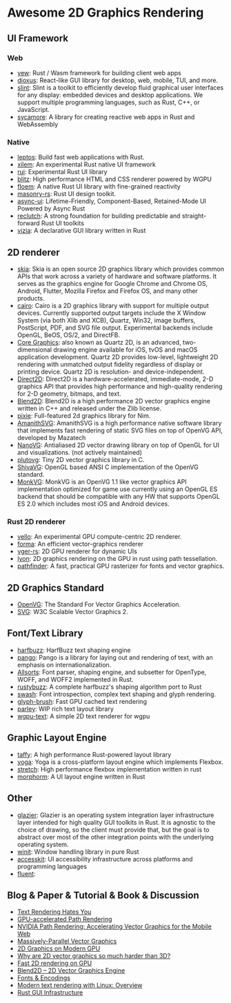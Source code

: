 # Awesome 2D Graphics Rendering

## UI Framework

### Web
- [yew](https://github.com/yewstack/yew): Rust / Wasm framework for building client web apps
- [dioxus](https://github.com/DioxusLabs/dioxus): React-like GUI library for desktop, web, mobile, TUI, and more.
- [slint](https://github.com/slint-ui/slint): Slint is a toolkit to efficiently develop fluid graphical user interfaces for any display: embedded devices and desktop applications. We support multiple programming languages, such as Rust, C++, or JavaScript.
- [sycamore](https://github.com/sycamore-rs/sycamore): A library for creating reactive web apps in Rust and WebAssembly

### Native
- [leptos](https://github.com/leptos-rs/leptos): Build fast web applications with Rust.
- [xilem](https://github.com/linebender/xilem): An experimental Rust native UI framework
- [rui](https://github.com/audulus/rui): Experimental Rust UI library
- [blitz](https://github.com/DioxusLabs/blitz): High performance HTML and CSS renderer powered by WGPU
- [floem](https://github.com/lapce/floem): A native Rust UI library with fine-grained reactivity
- [masonry-rs](https://github.com/PoignardAzur/masonry-rs): Rust UI design toolkit.
- [async-ui](https://github.com/wishawa/async_ui): Lifetime-Friendly, Component-Based, Retained-Mode UI Powered by Async Rust
- [reclutch](https://github.com/jazzfool/reclutch): A strong foundation for building predictable and straight-forward Rust UI toolkits
- [vizia](https://github.com/vizia/vizia): A declarative GUI library written in Rust

## 2D renderer

- [skia](https://skia.org/): Skia is an open source 2D graphics library which provides common APIs that work across a variety of hardware and software platforms. It serves as the graphics engine for Google Chrome and Chrome OS, Android, Flutter, Mozilla Firefox and Firefox OS, and many other products.
- [cairo](https://www.cairographics.org/): Cairo is a 2D graphics library with support for multiple output devices. Currently supported output targets include the X Window System (via both Xlib and XCB), Quartz, Win32, image buffers, PostScript, PDF, and SVG file output. Experimental backends include OpenGL, BeOS, OS/2, and DirectFB.
- [Core Graphics](https://developer.apple.com/library/archive/documentation/GraphicsImaging/Conceptual/drawingwithquartz2d/Introduction/Introduction.html): also known as Quartz 2D, is an advanced, two-dimensional drawing engine available for iOS, tvOS and macOS application development. Quartz 2D provides low-level, lightweight 2D rendering with unmatched output fidelity regardless of display or printing device. Quartz 2D is resolution- and device-independent.
- [Direct2D](https://learn.microsoft.com/en-us/windows/win32/direct2d/direct2d-portal): Direct2D is a hardware-accelerated, immediate-mode, 2-D graphics API that provides high performance and high-quality rendering for 2-D geometry, bitmaps, and text.
- [Blend2D](https://blend2d.com/): Blend2D is a high performance 2D vector graphics engine written in C++ and released under the Zlib license.
- [pixie](https://github.com/treeform/pixie): Full-featured 2d graphics library for Nim.
- [AmanithSVG](https://www.amanithsvg.com/): AmanithSVG is a high performance native software library that implements fast rendering of static SVG files on top of OpenVG API, developed by Mazatech
- [NanoVG](https://github.com/memononen/nanovg): Antialiased 2D vector drawing library on top of OpenGL for UI and visualizations. (not actively maintained)
- [plutovg](https://github.com/sammycage/plutovg): Tiny 2D vector graphics library in C.
- [ShivaVG](https://github.com/ileben/ShivaVG): OpenGL based ANSI C implementation of the OpenVG standard.
- [MonkVG](https://github.com/micahpearlman/MonkVG): MonkVG is an OpenVG 1.1 like vector graphics API implementation optimized for game use currently using an OpenGL ES backend that should be compatible with any HW that supports OpenGL ES 2.0 which includes most iOS and Android devices.

### Rust 2D renderer
- [vello](https://github.com/linebender/vello): An experimental GPU compute-centric 2D renderer.
- [forma](https://github.com/google/forma): An efficient vector-graphics renderer
- [vger-rs](https://github.com/audulus/vger-rs): 2D GPU renderer for dynamic UIs
- [lyon](https://github.com/nical/lyon): 2D graphics rendering on the GPU in rust using path tessellation.
- [pathfinder](https://github.com/servo/pathfinder): A fast, practical GPU rasterizer for fonts and vector graphics.

## 2D Graphics Standard

- [OpenVG](https://www.khronos.org/openvg/): The Standard For Vector Graphics Acceleration.
- [SVG](https://www.w3.org/TR/SVG2/): W3C Scalable Vector Graphics 2.

## Font/Text Library

- [harfbuzz](https://github.com/harfbuzz/harfbuzz): HarfBuzz text shaping engine
- [pango](https://pango.gnome.org/): Pango is a library for laying out and rendering of text, with an emphasis on internationalization.
- [Allsorts](https://github.com/yeslogic/allsorts): Font parser, shaping engine, and subsetter for OpenType, WOFF, and WOFF2 implemented in Rust.
- [rustybuzz](https://github.com/RazrFalcon/rustybuzz): A complete harfbuzz's shaping algorithm port to Rust
- [swash](https://github.com/dfrg/swash): Font introspection, complex text shaping and glyph rendering.
- [glyph-brush](https://github.com/alexheretic/glyph-brush): Fast GPU cached text rendering
- [parley](https://github.com/lapce/parley): WIP rich text layout library
- [wgpu-text](https://github.com/Blatko1/wgpu-text): A simple 2D text renderer for wgpu

## Graphic Layout Engine
- [taffy](https://github.com/DioxusLabs/taffy): A high performance Rust-powered layout library
- [yoga](https://github.com/facebook/yoga): Yoga is a cross-platform layout engine which implements Flexbox.
- [stretch](https://github.com/vislyhq/stretch): High performance flexbox implementation written in rust
- [morphorm](https://github.com/vizia/morphorm): A UI layout engine written in Rust

## Other
- [glazier](https://github.com/linebender/glazier): Glazier is an operating system integration layer infrastructure layer intended for high quality GUI toolkits in Rust. It is agnostic to the choice of drawing, so the client must provide that, but the goal is to abstract over most of the other integration points with the underlying operating system.
- [winit](https://github.com/rust-windowing/winit): Window handling library in pure Rust
- [accesskit](https://github.com/AccessKit/accesskit): UI accessibility infrastructure across platforms and programming languages
- [fluent](https://github.com/projectfluent/fluent-rs): 

## Blog & Paper & Tutorial & Book & Discussion

- [Text Rendering Hates You](https://faultlore.com/blah/text-hates-you/)
- [GPU-accelerated Path Rendering](https://developer.download.nvidia.cn/devzone/devcenter/gamegraphics/files/opengl/gpupathrender.pdf)
- [NVIDIA Path Rendering: Accelerating Vector Graphics for the Mobile Web](https://on-demand.gputechconf.com/gtc/2014/presentations/S4810-accelerating-vector-graphics-mobile-web.pdf)
- [Massively-Parallel Vector Graphics](http://w3.impa.br/~diego/projects/GanEtAl14/)
- [2D Graphics on Modern GPU](https://raphlinus.github.io/rust/graphics/gpu/2019/05/08/modern-2d.html)
- [Why are 2D vector graphics so much harder than 3D?](https://blog.mecheye.net/2019/05/why-is-2d-graphics-is-harder-than-3d-graphics/)
- [Fast 2D rendering on GPU](https://raphlinus.github.io/rust/graphics/gpu/2020/06/13/fast-2d-rendering.html)
- [Blend2D – 2D Vector Graphics Engine](https://news.ycombinator.com/item?id=19580647)
- [Fonts & Encodings](https://www.oreilly.com/library/view/fonts-encodings/9780596102425/)
- [Modern text rendering with Linux: Overview](https://mrandri19.github.io/2019/07/24/modern-text-rendering-linux-overview.html)
- [Rust GUI Infrastructure](http://www.cmyr.net/blog/rust-gui-infra.html)
